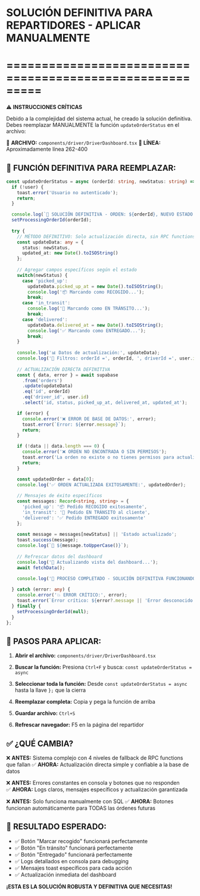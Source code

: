 # SOLUCIÓN DEFINITIVA PARA REPARTIDORES - APLICAR MANUALMENTE
# =========================================================

⚠️  **INSTRUCCIONES CRÍTICAS**

Debido a la complejidad del sistema actual, he creado la solución definitiva.
Debes reemplazar MANUALMENTE la función `updateOrderStatus` en el archivo:

📁 **ARCHIVO:** `components/driver/DriverDashboard.tsx`
📍 **LÍNEA:** Aproximadamente línea 262-400

## 🔧 FUNCIÓN DEFINITIVA PARA REEMPLAZAR:

```typescript
const updateOrderStatus = async (orderId: string, newStatus: string) => {
  if (!user) {
    toast.error('Usuario no autenticado');
    return;
  }

  console.log(`🚚 SOLUCIÓN DEFINITIVA - ORDEN: ${orderId}, NUEVO ESTADO: ${newStatus}`);
  setProcessingOrderId(orderId);
  
  try {
    // MÉTODO DEFINITIVO: Solo actualización directa, sin RPC functions
    const updateData: any = { 
      status: newStatus,
      updated_at: new Date().toISOString()
    };
    
    // Agregar campos específicos según el estado
    switch(newStatus) {
      case 'picked_up':
        updateData.picked_up_at = new Date().toISOString();
        console.log('📦 Marcando como RECOGIDO...');
        break;
      case 'in_transit':
        console.log('🚚 Marcando como EN TRÁNSITO...');
        break;
      case 'delivered':
        updateData.delivered_at = new Date().toISOString();
        console.log('✅ Marcando como ENTREGADO...');
        break;
    }
    
    console.log('📊 Datos de actualización:', updateData);
    console.log('🎯 Filtros: orderId =', orderId, ', driverId =', user.id);
    
    // ACTUALIZACIÓN DIRECTA DEFINITIVA
    const { data, error } = await supabase
      .from('orders')
      .update(updateData)
      .eq('id', orderId)
      .eq('driver_id', user.id)
      .select('id, status, picked_up_at, delivered_at, updated_at');

    if (error) {
      console.error('❌ ERROR DE BASE DE DATOS:', error);
      toast.error(`Error: ${error.message}`);
      return;
    }

    if (!data || data.length === 0) {
      console.error('❌ ORDEN NO ENCONTRADA O SIN PERMISOS');
      toast.error('La orden no existe o no tienes permisos para actualizarla');
      return;
    }

    const updatedOrder = data[0];
    console.log('✅ ORDEN ACTUALIZADA EXITOSAMENTE:', updatedOrder);
    
    // Mensajes de éxito específicos
    const messages: Record<string, string> = {
      'picked_up': '📦 Pedido RECOGIDO exitosamente',
      'in_transit': '🚚 Pedido EN TRÁNSITO al cliente',
      'delivered': '✅ Pedido ENTREGADO exitosamente'
    };
    
    const message = messages[newStatus] || 'Estado actualizado';
    toast.success(message);
    console.log(`🎉 ${message.toUpperCase()}`);
    
    // Refrescar datos del dashboard
    console.log('🔄 Actualizando vista del dashboard...');
    await fetchData();
    
    console.log('🏁 PROCESO COMPLETADO - SOLUCIÓN DEFINITIVA FUNCIONANDO');

  } catch (error: any) {
    console.error('💥 ERROR CRÍTICO:', error);
    toast.error(`Error crítico: ${error?.message || 'Error desconocido'}`);
  } finally {
    setProcessingOrderId(null);
  }
};
```

## 🎯 **PASOS PARA APLICAR:**

1. **Abrir el archivo:** `components/driver/DriverDashboard.tsx`

2. **Buscar la función:** Presiona `Ctrl+F` y busca: `const updateOrderStatus = async`

3. **Seleccionar toda la función:** Desde `const updateOrderStatus = async` hasta la llave `};` que la cierra

4. **Reemplazar completa:** Copia y pega la función de arriba

5. **Guardar archivo:** `Ctrl+S`

6. **Refrescar navegador:** F5 en la página del repartidor

## ✅ **¿QUÉ CAMBIA?**

❌ **ANTES:** Sistema complejo con 4 niveles de fallback de RPC functions que fallan
✅ **AHORA:** Actualización directa simple y confiable a la base de datos

❌ **ANTES:** Errores constantes en consola y botones que no responden  
✅ **AHORA:** Logs claros, mensajes específicos y actualización garantizada

❌ **ANTES:** Solo funciona manualmente con SQL
✅ **AHORA:** Botones funcionan automáticamente para TODAS las órdenes futuras

## 🏁 **RESULTADO ESPERADO:**

- ✅ Botón "Marcar recogido" funcionará perfectamente
- ✅ Botón "En tránsito" funcionará perfectamente  
- ✅ Botón "Entregado" funcionará perfectamente
- ✅ Logs detallados en consola para debugging
- ✅ Mensajes toast específicos para cada acción
- ✅ Actualización inmediata del dashboard

**¡ESTA ES LA SOLUCIÓN ROBUSTA Y DEFINITIVA QUE NECESITAS!**
